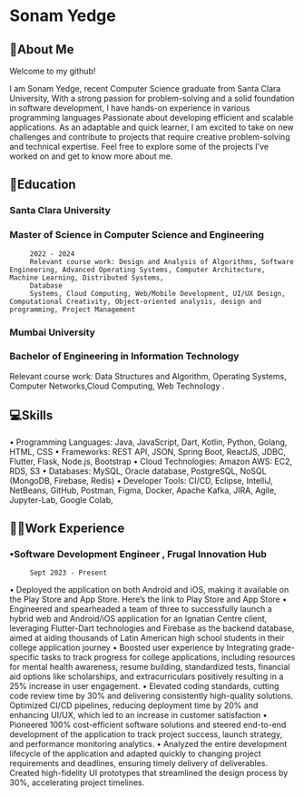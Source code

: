 # **Sonam Yedge**
## 💫**About Me**

Welcome to my github!

I am Sonam Yedge, recent Computer Science graduate from Santa Clara University, With a strong passion for problem-solving and a solid foundation in software development, I have hands-on experience in various programming languages
Passionate about developing efficient and scalable applications.
As an adaptable and quick learner, I am excited to take on new challenges and contribute to projects that require creative problem-solving and technical expertise.
Feel free to explore some of the projects I’ve worked on and get to know more about me.

##  **📖Education**

### **Santa Clara University**
### **Master of Science in Computer Science and Engineering**

         2022 - 2024
         Relevant course work: Design and Analysis of Algorithms, Software Engineering, Advanced Operating Systems, Computer Architecture, Machine Learning, Distributed Systems, 
         Database 
         Systems, Cloud Computing, Web/Mobile Development, UI/UX Design, Computational Creativity, Object-oriented analysis, design and programming, Project Management

### **Mumbai University**
### **Bachelor of Engineering in Information Technology**
  Relevant course work: Data Structures and Algorithm, Operating Systems, Computer Networks,Cloud Computing, Web Technology .

## 💻**Skills**

• Programming Languages: Java, JavaScript, Dart, Kotlin, Python, Golang, HTML, CSS
• Frameworks: REST API, JSON, Spring Boot, ReactJS, JDBC, Flutter, Flask, Node.js, Bootstrap
• Cloud Technologies: Amazon AWS: EC2, RDS, S3
• Databases: MySQL, Oracle database, PostgreSQL, NoSQL (MongoDB, Firebase, Redis)
• Developer Tools: CI/CD, Eclipse, IntelliJ, NetBeans, GitHub, Postman, Figma, Docker, Apache Kafka, JIRA, Agile, Jupyter-Lab, Google Colab,

## 🧑‍💻**Work Experience**

### •**Software Development Engineer , Frugal Innovation Hub**
         Sept 2023 - Present

• Deployed the application on both Android and iOS, making it available on the Play Store and App Store. Here’s the link to Play Store and App Store
• Engineered and spearheaded a team of three to successfully launch a hybrid web and Android/iOS application for an Ignatian Centre client, leveraging Flutter-Dart technologies and 
  Firebase as the backend database, aimed at aiding thousands of Latin American high school students in their college application journey
• Boosted user experience by Integrating grade-specific tasks to track progress for college applications, including resources for mental health awareness, resume building, standardized 
  tests, financial aid options like scholarships, and extracurriculars positively resulting in a 25% increase in user engagement.
• Elevated coding standards, cutting code review time by 30% and delivering consistently high-quality solutions. Optimized CI/CD pipelines, reducing deployment time by 20% and 
  enhancing UI/UX, which led to an increase in customer satisfaction
• Pioneered 100% cost-efficient software solutions and steered end-to-end development of the application to track project success, launch strategy, and performance monitoring analytics.
• Analyzed the entire development lifecycle of the application and adapted quickly to changing project requirements and deadlines, ensuring timely delivery of deliverables. Created 
  high-fidelity UI prototypes that streamlined the design process by 30%, accelerating project timelines.

